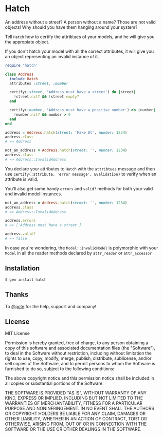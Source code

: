 Hatch
=====

An address without a street? A person without a name? Those are not valid objects!
Why should you have them hanging around your system?

Tell ```Hatch``` how to certify the attribtues of your models, and he will give you
the appropiate object.

If you don't hatch your model with all the correct attributes, it will give you
an object representing an invalid instance of it.

```ruby
require 'hatch'

class Address
  include Hatch
  attributes :street, :number

  certify(:street, 'Address must have a street') do |street|
    !street.nil? && !street.empty?
  end

  certify(:number, 'Address must have a positive number') do |number|
    !number.nil? && number > 0
  end
end

address = Address.hatch(street: 'Fake St', number: 1234)
address.class
# => Address

not_an_address = Address.hatch(street: '', number: 1234)
address.class
# => Address::InvalidAddress
```

You declare your attributes to ```Hatch``` with the ```attribtues``` message and
then use ```certify(:attribute, 'error message', &validation)``` to verify when an
attribute is valid.

You'll also get some handy ```errors``` and ```valid?``` methods for both your valid
and invalid model instances.

```ruby
not_an_address = Address.hatch(street: '', number: 1234)
address.class
# => Address::InvalidAddress

address.errors
# => ['Address must have a street']

address.valid?
# => false
```

In case you're wondering, the ```Model::InvalidModel``` is polymorphic with your
```Model``` in all the reader methods declared by ```attr_reader``` or ```attr_accessor```

Installation
------------

    $ gem install hatch

Thanks
------

To [@pote](https://github.com/pote) for the help, support and company!

License
-------

MIT License

Permission is hereby granted, free of charge, to any person obtaining
a copy of this software and associated documentation files (the
"Software"), to deal in the Software without restriction, including
without limitation the rights to use, copy, modify, merge, publish,
distribute, sublicense, and/or sell copies of the Software, and to
permit persons to whom the Software is furnished to do so, subject to
the following conditions:

The above copyright notice and this permission notice shall be
included in all copies or substantial portions of the Software.

THE SOFTWARE IS PROVIDED "AS IS", WITHOUT WARRANTY OF ANY KIND,
EXPRESS OR IMPLIED, INCLUDING BUT NOT LIMITED TO THE WARRANTIES OF
MERCHANTABILITY, FITNESS FOR A PARTICULAR PURPOSE AND
NONINFRINGEMENT. IN NO EVENT SHALL THE AUTHORS OR COPYRIGHT HOLDERS BE
LIABLE FOR ANY CLAIM, DAMAGES OR OTHER LIABILITY, WHETHER IN AN ACTION
OF CONTRACT, TORT OR OTHERWISE, ARISING FROM, OUT OF OR IN CONNECTION
WITH THE SOFTWARE OR THE USE OR OTHER DEALINGS IN THE SOFTWARE.

